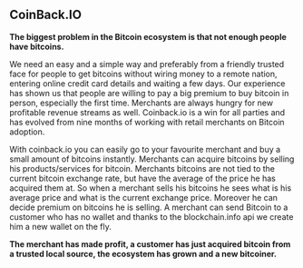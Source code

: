 ## CoinBack.IO

**The biggest problem in the Bitcoin ecosystem is that not enough people have bitcoins.**

We need an easy and a simple way and preferably from a friendly trusted face for people to get bitcoins without wiring money to a remote nation, entering online credit card details and waiting a few days. Our experience has shown us that people are willing to pay a big premium to buy bitcoin in person, especially the first time. Merchants are always hungry for new profitable revenue streams as well. Coinback.io is a win for all parties and has evolved from nine months of working with retail merchants on Bitcoin adoption.

With coinback.io you can easily go to your favourite merchant and buy a small amount of bitcoins instantly. Merchants can acquire bitcoins by selling his products/services for bitcoin. Merchants bitcoins are not tied to the current bitcoin exchange rate, but have the average of the price he has acquired them at. So when a merchant sells his bitcoins he sees what is his average price and what is the current exchange price. Moreover he can decide premium on bitcoins he is selling. A merchant can send Bitcoin to a customer who has no wallet and thanks to the blockchain.info api we create him a new wallet on the fly.

**The merchant has made profit, a customer has just acquired bitcoin from a trusted local source, the ecosystem has grown and a new bitcoiner.**
